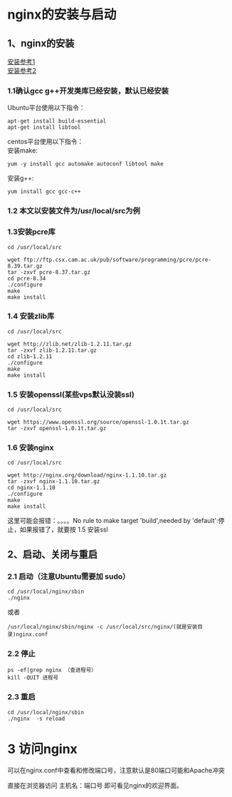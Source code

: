 # nginx的安装与启动  
## 1、nginx的安装  
[安装参考1](http://www.cnblogs.com/gmq-sh/p/5750833.html)  
[安装参考2](https://www.cnblogs.com/wyd168/p/6636529.html)  
### 1.1确认gcc g++开发类库已经安装，默认已经安装  
Ubuntu平台使用以下指令：  

	apt-get install build-essential
	apt-get install libtool  
centos平台使用以下指令：  
安装make:  
  
    yum -y install gcc automake autoconf libtool make  
安装g++:  

	yum install gcc gcc-c++

### 1.2 本文以安装文件为/usr/local/src为例
### 1.3安装pcre库  
	cd /usr/local/src  

	wget ftp://ftp.csx.cam.ac.uk/pub/software/programming/pcre/pcre-8.39.tar.gz 
	tar -zxvf pcre-8.37.tar.gz
	cd pcre-8.34
	./configure
	make
	make install  
### 1.4 安装zlib库  
	cd /usr/local/src
 
	wget http://zlib.net/zlib-1.2.11.tar.gz
	tar -zxvf zlib-1.2.11.tar.gz
	cd zlib-1.2.11
	./configure
	make
	make install  
### 1.5 安装openssl(某些vps默认没装ssl)  
	cd /usr/local/src  

	wget https://www.openssl.org/source/openssl-1.0.1t.tar.gz
	tar -zxvf openssl-1.0.1t.tar.gz  
### 1.6 安装nginx  
	cd /usr/local/src
	
	wget http://nginx.org/download/nginx-1.1.10.tar.gz
	tar -zxvf nginx-1.1.10.tar.gz
	cd nginx-1.1.10
	./configure
	make
	make install  
这里可能会报错：。。。。No rule to make target 'build',needed by 'default':停止，如果报错了，就要按 1.5 安装ssl  

## 2、启动、关闭与重启  
### 2.1 启动（注意Ubuntu需要加 sudo） 
	cd /usr/local/nginx/sbin
	./nginx  
或者

	/usr/local/nginx/sbin/nginx -c /usr/local/src/nginx/(就是安装目录)nginx.conf  
### 2.2 停止  
 	ps -ef|grep nginx （查进程号） 
 	kill -QUIT 进程号  
### 2.3 重启  
	cd /usr/local/nginx/sbin
	./nginx  -s reload  
  
# 3 访问nginx  
可以在nginx.conf中查看和修改端口号，注意默认是80端口可能和Apache冲突  

直接在浏览器访问 主机名：端口号  即可看见nginx的欢迎界面。





